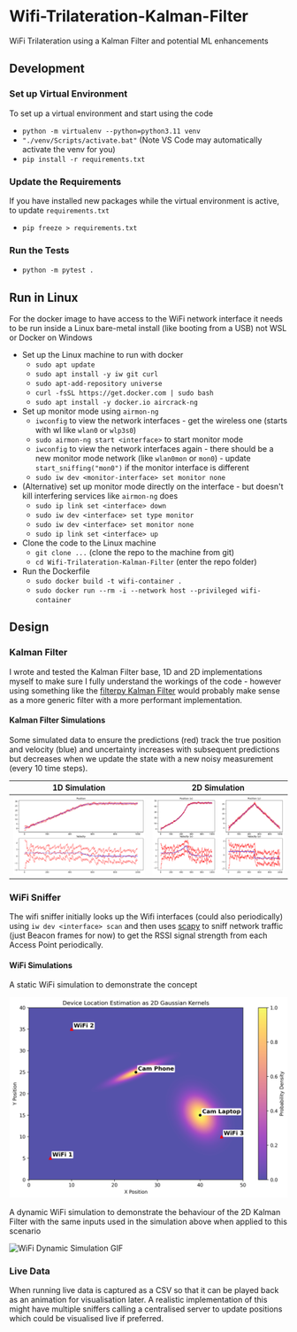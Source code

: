 # Wifi-Trilateration-Kalman-Filter
WiFi Trilateration using a Kalman Filter and potential ML enhancements

## Development

### Set up Virtual Environment
To set up a virtual environment and start using the code
* `python -m virtualenv --python=python3.11 venv`
* `"./venv/Scripts/activate.bat"` (Note VS Code may automatically activate the venv for you)
* `pip install -r requirements.txt`

### Update the Requirements
If you have installed new packages while the virtual environment is active, to update `requirements.txt`
* `pip freeze > requirements.txt`

### Run the Tests
* `python -m pytest .`

## Run in Linux
For the docker image to have access to the WiFi network interface it needs to be run inside a Linux bare-metal install (like booting from a USB) not WSL or Docker on Windows
* Set up the Linux machine to run with docker
  * `sudo apt update`
  * `sudo apt install -y iw git curl`
  * `sudo apt-add-repository universe`
  * `curl -fsSL https://get.docker.com | sudo bash`
  * `sudo apt install -y docker.io aircrack-ng`
* Set up monitor mode using `airmon-ng`
  * `iwconfig` to view the network interfaces - get the wireless one (starts with wl like `wlan0` or `wlp3s0`)
  * `sudo airmon-ng start <interface>` to start monitor mode
  * `iwconfig` to view the network interfaces again - there should be a new monitor mode network (like `wlan0mon` or `mon0`) - update `start_sniffing("mon0")` if the monitor interface is different
  * `sudo iw dev <monitor-interface> set monitor none`
* (Alternative) set up monitor mode directly on the interface - but doesn't kill interfering services like `airmon-ng` does
  * `sudo ip link set <interface> down`
  * `sudo iw dev <interface> set type monitor`
  * `sudo iw dev <interface> set monitor none`
  * `sudo ip link set <interface> up`
* Clone the code to the Linux machine
  * `git clone ...` (clone the repo to the machine from git)
  * `cd Wifi-Trilateration-Kalman-Filter` (enter the repo folder)
* Run the Dockerfile
  * `sudo docker build -t wifi-container .`
  * `sudo docker run --rm -i --network host --privileged wifi-container`

## Design

### Kalman Filter
I wrote and tested the Kalman Filter base, 1D and 2D implementations myself to make sure I fully understand the workings of the code - however using something like the [filterpy Kalman Filter](https://filterpy.readthedocs.io/en/latest/kalman/KalmanFilter.html) would probably make sense as a more generic filter with a more performant implementation.

#### Kalman Filter Simulations
Some simulated data to ensure the predictions (red) track the true position and velocity (blue) and uncertainty increases with subsequent predictions but decreases when we update the state with a new noisy measurement (every 10 time steps).

1D Simulation                                                     | 2D Simulation
:----------------------------------------------------------------:|:-----------------------------------------------------------------:
![1D Simulation Image](simulations/simulate_kalman_filter_1d.png) | ![2D Simulation Image](simulations/simulate_kalman_filter_2d.png)

### WiFi Sniffer
The wifi sniffer initially looks up the Wifi interfaces (could also periodically) using `iw dev <interface> scan` and then uses [scapy](https://scapy.net/) to sniff network traffic (just Beacon frames for now) to get the RSSI signal strength from each Access Point periodically.

#### WiFi Simulations
A static WiFi simulation to demonstrate the concept

![WiFi Static Simulation Image](simulations/simulate_static_wifi_2d.png)

A dynamic WiFi simulation to demonstrate the behaviour of the 2D Kalman Filter with the same inputs used in the simulation above when applied to this scenario

![WiFi Dynamic Simulation GIF](simulations/simulate_kalman_filter_live_2d.gif)

### Live Data
When running live data is captured as a CSV so that it can be played back as an animation for visualisation later. A realistic implementation of this might have multiple sniffers calling a centralised server to update positions which could be visualised live if preferred.

<!--
TODO
![WiFi Live Real Data Playback GIF](simulations/playback_live_real_data_2d.gif)
-->